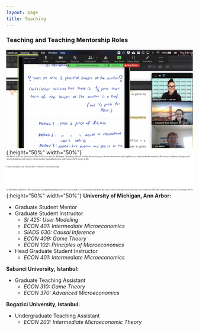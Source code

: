 ```yaml
---
layout: page
title: Teaching
---
```

### Teaching and Teaching Mentorship Roles
![test image size](https://raw.githubusercontent.com/mervesariisik/mervesariisik.github.io/main/zoom-teaching.png){:height="50%" width="50%"}
![test image size](https://raw.githubusercontent.com/mervesariisik/mervesariisik.github.io/main/teaching-eval1.png){:height="50%" width="50%"}
**University of Michigan, Ann Arbor:**
- Graduate Student Mentor 
- Graduate Student Instructor
    - *SI 425: User Modeling*
    - *ECON 401: Intermediate Microeconomics*
    - *SIADS 630: Causal Inference*
    - *ECON 409: Game Theory*
    - *ECON 102: Principles of Microeconomics*
- Head Graduate Student Instructor
    - *ECON 401: Intermediate Microeconomics*
 
**Sabanci University, Istanbul:**
 - Graduate Teaching Assistant
    - *ECON 310: Game Theory*
    - *ECON 370: Advanced Microeconomics*

**Bogazici University, Istanbul:**
- Undergraduate Teaching Assistant 
    - *ECON 203: Intermediate Microeconomic Theory*
